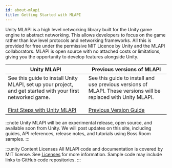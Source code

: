 ```yaml
---
id: about-mlapi
title: Getting Started with MLAPI
---
```


Unity MLAPI is a high level networking library built for the Unity game engine to abstract networking. This allows developers to focus on the game rather than low level protocols and networking frameworks. All this is provided for free under the permissive MIT Licence by Unity and the MLAPI collaborators. MLAPI is open source with no attached costs or limitations, giving you the opportunity to develop features alongside Unity.



<div class="table-columns-plain">

| Unity MLAPI | Previous versions of MLAPI |
| -- | -- |
| See this guide to install Unity MLAPI, set up your project, and get started with your first networked game.<br/><br/><a href="../tutorials/helloworldintro" class="button1">First Steps with Unity MLAPI</a> | See this guide to install and use previous versions of MLAPI. These versions will be replaced with Unity MLAPI.<br/><br/><a href="https://mlapi.network/" class="button1">Previous Version Guide</a>  |

</div>

:::note
Unity MLAPI will be an experimental release, open source, and available soon from Unity. We will post updates on this site, including guides, API references, release notes, and tutorials using Boss Room samples.
:::

:::unity Content Licenses
All MLAPI code and documentation is covered by MIT license. See [Licenses](../license.md) for more information. Sample code may include links to GitHub code repositories.
:::



<!--
## Features

This table compares MLAPI and the deprecated UNET library features.

<div class="table-rows">

| Feature | MLAPI | HLAPI |
| -- | -- | -- |
| Host Support | <i class="fp-check"></i> | <i class="fp-check"></i> |
| Spawn Management | <i class="fp-check"></i> | <i class="fp-check"></i> |
| Messaging System | <i class="fp-check"></i> | <i class="fp-check"></i> |
| Custom Transport | <i class="fp-check"></i> | <i class="fp-check"></i> |
| Multiplex Transport | <i class="fp-check"></i> | <i class="fp-x"></i> |
| Scene Management | <i class="fp-check"></i> | <i class="fp-check"></i> |
| Behaviour Based Messaging | <i class="fp-check"></i> | <i class="fp-check"></i> |
| Network Time | <i class="fp-check"></i> | <i class="fp-x"></i> |
| Send Channels | <i class="fp-check"></i> | <i class="fp-check"></i> |
| Custom RPC Parameter Types | <i class="fp-check"></i> | <i class="fp-x"></i> |
| RPC Overloads | <i class="fp-check"></i> | <i class="fp-x"></i> |
| Incremental Update Loop | <i class="fp-check"></i> | <i class="fp-x"></i> |
| Custom Messaging System (Unnamed) | <i class="fp-check"></i> | <i class="fp-x"></i> |
| Custom Messages (Named) | <i class="fp-check"></i> | <i class="fp-check"></i> |
| Per Client RPC | <i class="fp-check"></i> | <i class="fp-check"></i> |
| Bulk Client RPC | <i class="fp-check"></i> | <i class="fp-x"></i> |
| Connection Approval | <i class="fp-check"></i> | <i class="fp-x"></i> |
| Custom Tickrate | <i class="fp-check"></i> | <i class="fp-x"></i> |
| Synced / Networked Vars | <i class="fp-check"></i> NetworkVariable | <i class="fp-check"></i> |
| Custom Sync Structures | <i class="fp-check"></i> | <i class="fp-x"></i> |
| NetworkList | <i class="fp-check"></i> | <i class="fp-check"></i> |
| NetworkSet | <i class="fp-check"></i> | <i class="fp-x"></i> |
| NetworkDictionary | <i class="fp-check"></i> | <i class="fp-x"></i> |
| Unlimited Networked Vars | <i class="fp-check"></i> | <i class="fp-x"></i> |
| Duplex Networked Vars | <i class="fp-check"></i> | <i class="fp-x"></i> |
| NetworkedVar SyncToOwner | <i class="fp-check"></i> | <i class="fp-x"></i> |
| NetworkedVar Custom Write Targets | <i class="fp-check"></i> | <i class="fp-x"></i> |
| NetworkedVar Custom Read Targets | <i class="fp-check"></i> | <i class="fp-x"></i> |
| Multi-project Support | <i class="fp-check"></i> | <i class="fp-x"></i> |
| BitStream | <i class="fp-check"></i> | <i class="fp-x"></i> |
| BitWriter/BitReader (or similar packer) | <i class="fp-check"></i> | <i class="fp-x"></i> |
| Relay | <i class="fp-check"></i> |  <i class="fp-check"></i>|
| Pooled Memory Management (Internal) | <i class="fp-check"></i> | <i class="fp-x"></i> |
| P2P | <i class="fp-x"></i> | <i class="fp-x"></i> |
| Area Of Interest | <i class="fp-check"></i> | <i class="fp-check"></i> |
</div>
-->
